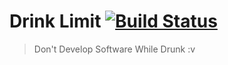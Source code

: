 # Drink Limit [![Build Status](https://travis-ci.org/trivial-features/trivial-features.svg?branch=master)](https://travis-ci.org/trivial-features/trivial-features)

> Don't Develop Software While Drunk :v
